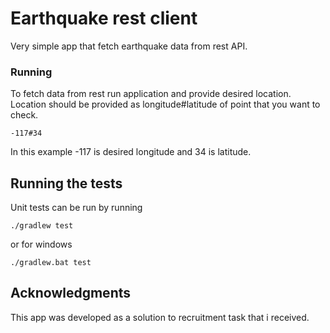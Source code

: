 # Earthquake rest client

Very simple app that fetch earthquake data from rest API.

### Running

To fetch data from rest run application and provide desired location.
Location should be provided as longitude#latitude of point that you want to check.

```
-117#34
```
In this example -117 is desired longitude and 34 is latitude.

## Running the tests

Unit tests can be run by running

```
./gradlew test
```
or for windows

```
./gradlew.bat test
```

## Acknowledgments

This app was developed as a solution to recruitment task that i received.
